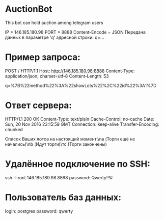 # AuctionBot
This bot can hold auction among telegram users

IP = 146.185.180.98
PORT = 8888
Content-Encode = JSON
Передача данных в параметре 'q' адресной строки: q=...

# Пример запроса:
POST / HTTP/1.1
Host: http://146.185.180.98:8888
Content-Type: application/json; charset=utf-8
Content-Length: 53

q=%7B%22method%22%3A%22showLots%22%2C%22id%22%3A1%7D

# Ответ сервера:
HTTP/1.1 200 OK
Content-Type: text/plain
Cache-Control: no-cache
Date: Sun, 20 Nov 2016 23:15:59 GMT
Connection: keep-alive
Transfer-Encoding: chunked

Список Ваших лотов на настоящий момент:\na (Торги ещё не начались)\nb (Идут торги)\тс (Торги закончены)

# Удалённое подключение по SSH:
ssh -l root 146.185.180.98 8888
password: Qwerty!!!#

# Пользователь баз данных:
login: postgres
password: qwerty
